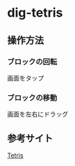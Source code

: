 # dig-tetris
## 操作方法
### ブロックの回転
画面をタップ
### ブロックの移動
画面を左右にドラッグ

## 参考サイト
[Tetris](https://github.com/hanjoes/Tetris)
